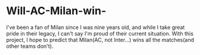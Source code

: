 # Will-AC-Milan-win-
I've been a fan of Milan since I was nine years old, and while I take great pride in their legacy, I can't say I'm proud of their current situation. With this project, I hope to predict that Milan(AC, not Inter...) wins all the matches(and other teams don't).
